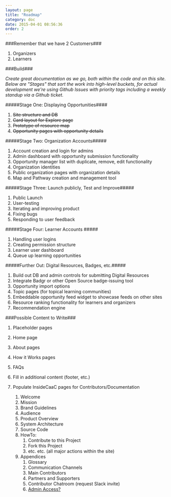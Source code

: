 ```yaml
---
layout: page
title: "Roadmap"
category: doc
date: 2015-04-01 08:56:36
order: 2
---
```


###Remember that we have 2 Customers###
1. Organizers
2. Learners

###Build###

_Create great documentation as we go, both within the code and on this site._
_Below are "Stages" that sort the work into high-level buckets, for actual development we're using Github Issues with priority tags including a weekly standup via a Github ticket._


#####Stage One: Displaying Opportunities####

1.  ~~Site structure and DB~~
2.  ~~Card layout for Explore page~~
3.  ~~Prototype of resource map~~
4.  ~~Opportunity pages with opportunity details~~

#####Stage Two: Organization Accounts#####

1.  Account creation and login for admins
2.  Admin dashboard with opportunity submission functionality
3.  Opportunity manager list with duplicate, remove, edit functionality
4.  Organization identities
5.  Public organization pages with organization details
6.  Map and Pathway creation and management tool

#####Stage Three: Launch publicly, Test and Improve#####

1. Public Launch
2. User-testing
3. Iterating and improving product
4. Fixing bugs
5. Responding to user feedback

#####Stage Four: Learner Accounts #####

1.  Handling user logins
2.  Creating permission structure
3.  Learner user dashboard
4.  Queue up learning opportunities

#####Further Out: Digital Resources, Badges, etc.#####

1. Build out DB and admin controls for submitting Digital Resources
2. Integrate Badgr or other Open Source badge-issuing tool
3. Opportunity import options
4. Topic pages (for topical learning communities)
5. Embeddable opportunity feed widget to showcase feeds on other sites
6. Resource ranking functionality for learners and organizers
7. Recommendation engine


###Possible Content to Write###

1.  Placeholder pages
2.  Home page
3.  About pages
4.  How it Works pages
5.  FAQs
6.  Fill in additional content (footer, etc.)
7.  Populate InsideCaaC pages for Contributors/Documentation

    1.  Welcome
    2.  Mission
    3.  Brand Guidelines
    4.  Audience
    5.  Product Overview
    6.  System Architecture
    7.  Source Code
    8.  HowTo:
        1.  Contribute to this Project
        2.  Fork this Project
        3.  etc. etc. (all major actions within the site)
    9.  Appendices
        1.  Glossary
        2.  Communication Channels
        3.  Main Contributors
        4.  Partners and Supporters
        5.  Contributor Chatroom (request Slack invite)
        6.  [Admin Access?](http://inside.gratipay.com/appendices/access)

